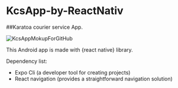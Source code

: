 # KcsApp-by-ReactNativ
##Karatoa courier service App.

![KcsAppMokupForGitHub](https://user-images.githubusercontent.com/86024139/174281222-10771a25-4423-4b1f-a737-dd82bfcca37e.png)


This Android app is made with {react native} library.

Dependency list:

- Expo Cli (a developer tool for creating projects)
- React navigation (provides a straightforward navigation solution)
